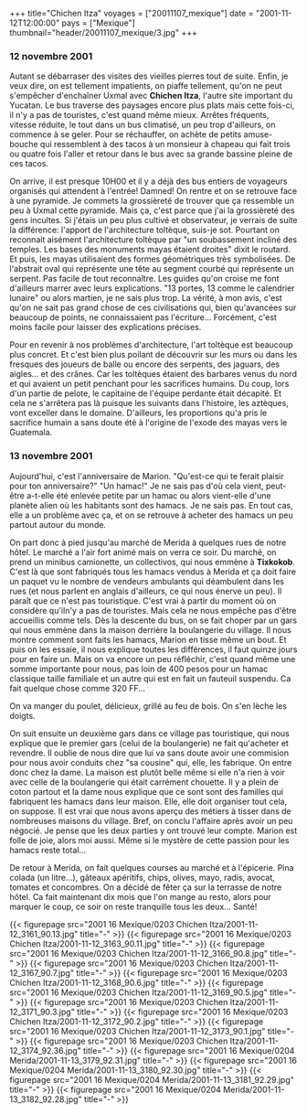 +++
title="Chichen Itza"
voyages = ["20011107_mexique"]
date = "2001-11-12T12:00:00"
pays = ["Mexique"]
thumbnail="header/20011107_mexique/3.jpg"
+++
### 12 novembre 2001

Autant se débarraser des visites des vieilles pierres tout de suite. Enfin, 
je veux dire, on est tellement impatients, on piaffe tellement, qu'on ne peut 
s'empêcher d'enchaîner Uxmal avec <b>Chichen Itza</b>, l'autre site important 
du Yucatan. Le bus traverse des paysages encore plus plats mais cette fois-ci, 
il n'y a pas de touristes, c'est quand même mieux. Arrêtes fréquents, vitesse 
réduite, le tout dans un bus climatisé, un peu trop d'ailleurs, on commence 
à se geler. Pour se réchauffer, on achète de petits amuse-bouche qui ressemblent 
à des tacos à un monsieur à chapeau qui fait trois ou quatre fois l'aller et 
retour dans le bus avec sa grande bassine pleine de ces tacos.

On arrive, il est presque 10H00 et il y a déjà des bus entiers de voyageurs 
organisés qui attendent à l'entrée! Damned! On rentre et on se retrouve face 
à une pyramide. Je commets la grossièreté de trouver que ça ressemble un peu 
à Uxmal cette pyramide. Mais ça, c'est parce que j'ai la grossièreté des gens 
incultes. Si j'étais un peu plus cultivé et observateur, je verrais de suite 
la différence: l'apport de l'architecture toltèque, suis-je sot. Pourtant on 
reconnait aisément l'architecture toltèque par "un soubassement incliné des 
temples. Les bases des monuments mayas étaient droites" dixit le routard. Et 
puis, les mayas utilisaient des formes géométriques très symbolisées. De l'abstrait 
oval qui représente une tête au segment courbé qui représente un serpent. Pas 
facile de tout reconnaître. Les guides qu'on croise me font d'ailleurs marrer 
avec leurs explications. "13 portes, 13 comme le calendrier lunaire" ou alors 
martien, je ne sais plus trop. La vérité, à mon avis, c'est qu'on ne sait pas 
grand chose de ces civilisations qui, bien qu'avancées sur beaucoup de points, 
ne connaissaient pas l'écriture... Forcément, c'est moins facile pour laisser 
des explications précises.

Pour en revenir à nos problèmes d'architecture, l'art toltèque est beaucoup 
plus concret. Et c'est bien plus poilant de découvrir sur les murs ou dans les 
fresques des joueurs de balle ou encore des serpents, des jaguars, des aigles... 
et des crânes. Car les toltèques étaient des barbares venus du nord et qui avaient 
un petit penchant pour les sacrifices humains. Du coup, lors d'un partie de 
pelote, le capitaine de l'équipe perdante était décapité. Et cela ne s'arrêtera 
pas là puisque les suivants dans l'histoire, les aztèques, vont exceller dans 
le domaine. D'ailleurs, les proportions qu'a pris le sacrifice humain a sans 
doute été à l'origine de l'exode des mayas vers le Guatemala.

### 13 novembre 2001

Aujourd'hui, c'est l'anniversaire de Marion. "Qu'est-ce qui te ferait plaisir 
pour ton anniversaire?" "Un hamac!" Je ne sais pas d'où cela vient, peut-être 
a-t-elle été enlevée petite par un hamac ou alors vient-elle d'une planète alien 
où les habitants sont des hamacs. Je ne sais pas. En tout cas, elle a un problème 
avec ça, et on se retrouve à acheter des hamacs un peu partout autour du monde.

On part donc à pied jusqu'au marché de Merida à quelques rues de notre hôtel. 
Le marché a l'air fort animé mais on verra ce soir. Du marché, on prend un minibus 
camionette, un collectivos, qui nous emmène à <b>Tixkokob</b>. C'est là que 
sont fabriqués tous les hamacs vendus à Merida et ça doit faire un paquet vu 
le nombre de vendeurs ambulants qui déambulent dans les rues (et nous parlent 
en anglais d'ailleurs, ce qui nous énerve un peu). Il paraît que ce n'est pas 
touristique. C'est vrai à partir du moment où on considère qu'iln'y a pas de 
touristes. Mais cela ne nous empêche pas d'être accueillis comme tels. Dès la 
descente du bus, on se fait choper par un gars qui nous emmène dans la maison 
derrière la boulangerie du village. Il nous montre comment sont faits les hamacs, 
Marion en tisse même un bout. Et puis on les essaie, il nous explique toutes 
les différences, il faut quinze jours pour en faire un. Mais on va encore un 
peu réfléchir, c'est quand même une somme importante pour nous, pas loin de 
400 pesos pour un hamac classique taille familiale et un autre qui est en fait 
un fauteuil suspendu. Ca fait quelque chose comme 320 FF... 

On va manger du poulet, délicieux, grillé au feu de bois. On s'en lèche les 
doigts.

On suit ensuite un deuxième gars dans ce village pas touristique, qui nous 
explique que le premier gars (celui de la boulangerie) ne fait qu'acheter et 
revendre. Il oublie de nous dire que lui va sans doute avoir une commision pour 
nous avoir conduits chez "sa cousine" qui, elle, les fabrique. On entre donc 
chez la dame. La maison est plutôt belle même si elle n'a rien à voir avec celle 
de la boulangerie qui était carrément chouette. Il y a plein de coton partout 
et la dame nous explique que ce sont sont des familles qui fabriquent les hamacs 
dans leur maison. Elle, elle doit organiser tout cela, on suppose. Il est vrai 
que nous avons aperçu des métiers à tisser dans de nombreuses maisons du village. 
Bref, on conclu l'affaire après avoir un peu négocié. Je pense que les deux 
parties y ont trouvé leur compte. Marion est folle de joie, alors moi aussi. 
Même si le mystère de cette passion pour les hamacs reste total...

De retour à Merida, on fait quelques courses au marché et à l'épicerie. Pina 
colada (un litre...), gâteaux apéritifs, chips, olives, mayo, radis, avocat, 
tomates et concombres. On a décidé de fêter ça sur la terrasse de notre hôtel. 
Ca fait maintenant dix mois que l'on mange au resto, alors pour marquer le coup, 
ce soir on reste tranquille tous les deux... Santé!


<div id="TOTO">{{< figurepage src="2001 16 Mexique/0203 Chichen Itza/2001-11-12_3161_90.13.jpg" title="-"  >}}
{{< figurepage src="2001 16 Mexique/0203 Chichen Itza/2001-11-12_3163_90.11.jpg" title="-"  >}}
{{< figurepage src="2001 16 Mexique/0203 Chichen Itza/2001-11-12_3166_90.8.jpg" title="-"  >}}
{{< figurepage src="2001 16 Mexique/0203 Chichen Itza/2001-11-12_3167_90.7.jpg" title="-"  >}}
{{< figurepage src="2001 16 Mexique/0203 Chichen Itza/2001-11-12_3168_90.6.jpg" title="-"  >}}
{{< figurepage src="2001 16 Mexique/0203 Chichen Itza/2001-11-12_3169_90.5.jpg" title="-"  >}}
{{< figurepage src="2001 16 Mexique/0203 Chichen Itza/2001-11-12_3171_90.3.jpg" title="-"  >}}
{{< figurepage src="2001 16 Mexique/0203 Chichen Itza/2001-11-12_3172_90.2.jpg" title="-"  >}}
{{< figurepage src="2001 16 Mexique/0203 Chichen Itza/2001-11-12_3173_90.1.jpg" title="-"  >}}
{{< figurepage src="2001 16 Mexique/0203 Chichen Itza/2001-11-12_3174_92.36.jpg" title="-"  >}}
{{< figurepage src="2001 16 Mexique/0204 Merida/2001-11-13_3179_92.31.jpg" title="-"  >}}
{{< figurepage src="2001 16 Mexique/0204 Merida/2001-11-13_3180_92.30.jpg" title="-"  >}}
{{< figurepage src="2001 16 Mexique/0204 Merida/2001-11-13_3181_92.29.jpg" title="-"  >}}
{{< figurepage src="2001 16 Mexique/0204 Merida/2001-11-13_3182_92.28.jpg" title="-"  >}}
</DIV>

